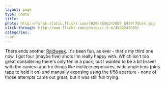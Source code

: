 ```yaml
---
layout: page
type: photo
title: 
photo: http://farm5.static.flickr.com/4029/4586247655_b439f73ce6.jpg
click-through: http://www.flickr.com/photos/i-5-m/4586247655/
categories: 
- art
---
```

There ends another [Roidweek](http://www.flickr.com/groups/polaroidweek2010/). It's been fun, as ever - that's my third one now. I got four (maybe five) shots I'm really happy with. Which isn't too great considering there's only ten in a pack, but I wanted to be a bit braver with the camera and try things like multiple exposures, wide angle lens (plus tape to hold it on) and manually exposing using the f/58 aperture - none of those attempts came out great, but it was still fun trying.
